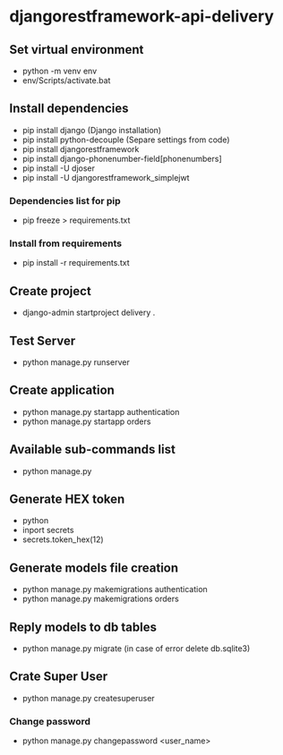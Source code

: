# djangorestframework-api-delivery

## Set virtual environment
- python -m venv env
- env/Scripts/activate.bat

## Install dependencies
- pip install django (Django installation)
- pip install python-decouple (Separe settings from code)
- pip install djangorestframework
- pip install django-phonenumber-field[phonenumbers]
- pip install -U djoser
- pip install -U djangorestframework_simplejwt

### Dependencies list for pip
- pip freeze > requirements.txt

### Install from requirements
- pip install -r requirements.txt

## Create project
- django-admin startproject delivery .

## Test Server
- python manage.py runserver

## Create application
- python manage.py startapp authentication
- python manage.py startapp orders

## Available sub-commands list
- python manage.py

## Generate HEX token
- python
- inport secrets
- secrets.token_hex(12)

## Generate models file creation
- python manage.py makemigrations authentication
- python manage.py makemigrations orders

## Reply models to db tables
- python manage.py migrate (in case of error delete db.sqlite3)

## Crate Super User
- python manage.py createsuperuser

### Change password
- python manage.py changepassword <user_name>